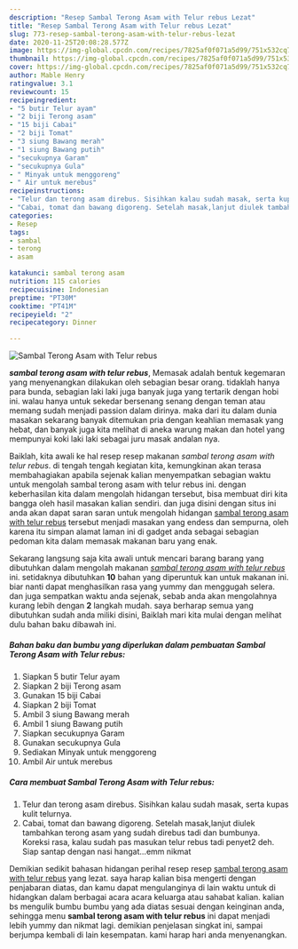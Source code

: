 ```yaml
---
description: "Resep Sambal Terong Asam with Telur rebus Lezat"
title: "Resep Sambal Terong Asam with Telur rebus Lezat"
slug: 773-resep-sambal-terong-asam-with-telur-rebus-lezat
date: 2020-11-25T20:08:28.577Z
image: https://img-global.cpcdn.com/recipes/7825af0f071a5d99/751x532cq70/sambal-terong-asam-with-telur-rebus-foto-resep-utama.jpg
thumbnail: https://img-global.cpcdn.com/recipes/7825af0f071a5d99/751x532cq70/sambal-terong-asam-with-telur-rebus-foto-resep-utama.jpg
cover: https://img-global.cpcdn.com/recipes/7825af0f071a5d99/751x532cq70/sambal-terong-asam-with-telur-rebus-foto-resep-utama.jpg
author: Mable Henry
ratingvalue: 3.1
reviewcount: 15
recipeingredient:
- "5 butir Telur ayam"
- "2 biji Terong asam"
- "15 biji Cabai"
- "2 biji Tomat"
- "3 siung Bawang merah"
- "1 siung Bawang putih"
- "secukupnya Garam"
- "secukupnya Gula"
- " Minyak untuk menggoreng"
- " Air untuk merebus"
recipeinstructions:
- "Telur dan terong asam direbus. Sisihkan kalau sudah masak, serta kupas kulit telurnya."
- "Cabai, tomat dan bawang digoreng. Setelah masak,lanjut diulek tambahkan terong asam yang sudah direbus tadi dan bumbunya. Koreksi rasa, kalau sudah pas masukan telur rebus tadi penyet2 deh. Siap santap dengan nasi hangat...emm nikmat"
categories:
- Resep
tags:
- sambal
- terong
- asam

katakunci: sambal terong asam 
nutrition: 115 calories
recipecuisine: Indonesian
preptime: "PT30M"
cooktime: "PT41M"
recipeyield: "2"
recipecategory: Dinner

---
```



![Sambal Terong Asam with Telur rebus](https://img-global.cpcdn.com/recipes/7825af0f071a5d99/751x532cq70/sambal-terong-asam-with-telur-rebus-foto-resep-utama.jpg)

<b><i>sambal terong asam with telur rebus</i></b>, Memasak adalah bentuk kegemaran yang menyenangkan dilakukan oleh sebagian besar orang. tidaklah hanya para bunda, sebagian laki laki juga banyak juga yang tertarik dengan hobi ini. walau hanya untuk sekedar bersenang senang dengan teman atau memang sudah menjadi passion dalam dirinya. maka dari itu dalam dunia masakan sekarang banyak ditemukan pria dengan keahlian memasak yang hebat, dan banyak juga kita melihat di aneka warung makan dan hotel yang mempunyai koki laki laki sebagai juru masak andalan nya.



Baiklah, kita awali ke hal resep resep makanan <i>sambal terong asam with telur rebus</i>. di tengah tengah kegiatan kita, kemungkinan akan terasa membahagiakan apabila sejenak kalian menyempatkan sebagian waktu untuk mengolah sambal terong asam with telur rebus ini. dengan keberhasilan kita dalam mengolah hidangan tersebut, bisa membuat diri kita bangga oleh hasil masakan kalian sendiri. dan juga disini dengan situs ini anda akan dapat saran saran untuk mengolah hidangan <u>sambal terong asam with telur rebus</u> tersebut menjadi masakan yang endess dan sempurna, oleh karena itu simpan alamat laman ini di gadget anda sebagai sebagian pedoman kita dalam memasak makanan baru yang enak.


Sekarang langsung saja kita awali untuk mencari barang barang yang dibutuhkan dalam mengolah makanan <u><i>sambal terong asam with telur rebus</i></u> ini. setidaknya dibutuhkan <b>10</b> bahan yang diperuntuk kan untuk makanan ini. biar nanti dapat menghasilkan rasa yang yummy dan menggugah selera. dan juga sempatkan waktu anda sejenak, sebab anda akan mengolahnya kurang lebih dengan <b>2</b> langkah mudah. saya berharap semua yang dibutuhkan sudah anda miliki disini, Baiklah mari kita mulai dengan melihat dulu bahan baku dibawah ini.

<!--inarticleads1-->

##### Bahan baku dan bumbu yang diperlukan dalam pembuatan Sambal Terong Asam with Telur rebus:

1. Siapkan 5 butir Telur ayam
1. Siapkan 2 biji Terong asam
1. Gunakan 15 biji Cabai
1. Siapkan 2 biji Tomat
1. Ambil 3 siung Bawang merah
1. Ambil 1 siung Bawang putih
1. Siapkan secukupnya Garam
1. Gunakan secukupnya Gula
1. Sediakan  Minyak untuk menggoreng
1. Ambil  Air untuk merebus




<!--inarticleads2-->

##### Cara membuat Sambal Terong Asam with Telur rebus:

1. Telur dan terong asam direbus. Sisihkan kalau sudah masak, serta kupas kulit telurnya.
1. Cabai, tomat dan bawang digoreng. Setelah masak,lanjut diulek tambahkan terong asam yang sudah direbus tadi dan bumbunya. Koreksi rasa, kalau sudah pas masukan telur rebus tadi penyet2 deh. Siap santap dengan nasi hangat...emm nikmat




Demikian sedikit bahasan hidangan perihal resep resep <u>sambal terong asam with telur rebus</u> yang lezat. saya harap kalian bisa mengerti dengan penjabaran diatas, dan kamu dapat mengulanginya di lain waktu untuk di hidangkan dalam berbagai acara acara keluarga atau sahabat kalian. kalian bs mengulik bumbu bumbu yang ada diatas sesuai dengan keinginan anda, sehingga menu <b>sambal terong asam with telur rebus</b> ini dapat menjadi lebih yummy dan nikmat lagi. demikian penjelasan singkat ini, sampai berjumpa kembali di lain kesempatan. kami harap hari anda menyenangkan.
